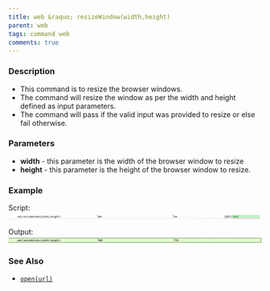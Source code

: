 ```yaml
---
title: web &raquo; resizeWindow(width,height)
parent: web
tags: command web
comments: true
---
```


### Description

- This command is to resize the browser windows.
- The command will resize the window as per the width and height defined as input parameters.
- The command will pass if the valid input was provided to resize or else fail otherwise.

### Parameters

- **width** - this parameter is the width of the browser window to resize
- **height** - this parameter is the height of the browser window to resize.

### Example

Script:<br/>
![](image/resizeWindow_01.png)

Output:<br/>
![](image/resizeWindow_02.png)

### See Also

- [`open(url)`](open(url))